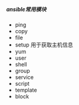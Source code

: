 ##### ansible常用模块

* ping
* copy
* file
* setup 用于获取主机信息
* yum
* user
* shell
* group
* service
* script
* template
* block